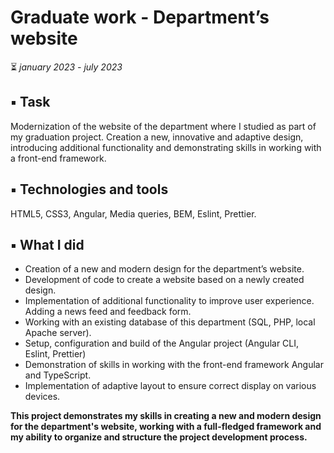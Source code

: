 # Graduate work - Department’s website
⏳ *january 2023 - july 2023*

## ▪️ Task
Modernization of the website of the department where I studied as part of my graduation project. Creation a new, innovative and adaptive design, introducing additional functionality and demonstrating skills in working with a front-end framework.

## ▪️ Technologies and tools
HTML5, CSS3, Angular, Media queries, BEM, Eslint, Prettier.

## ▪️ What I did
- Creation of a new and modern design for the department’s website.
- Development of code to create a website based on a newly created design.
- Implementation of additional functionality to improve user experience. Adding a news feed and feedback form.
- Working with an existing database of this department (SQL, PHP, local Apache server).
- Setup, configuration and build of the Angular project (Angular CLI, Eslint, Prettier)
- Demonstration of skills in working with the front-end framework Angular and TypeScript.
- Implementation of adaptive layout to ensure correct display on various devices.

 **This project demonstrates my skills in creating a new and modern design for the department's website, working with a full-fledged framework and my ability to organize and structure the project development process.**
